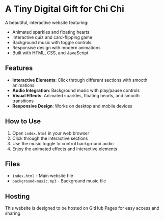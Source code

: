 # A Tiny Digital Gift for Chi Chi

A beautiful, interactive website featuring:
- Animated sparkles and floating hearts
- Interactive quiz and card-flipping game
- Background music with toggle controls
- Responsive design with modern animations
- Built with HTML, CSS, and JavaScript

## Features
- **Interactive Elements**: Click through different sections with smooth animations
- **Audio Integration**: Background music with play/pause controls
- **Visual Effects**: Animated sparkles, floating hearts, and smooth transitions
- **Responsive Design**: Works on desktop and mobile devices

## How to Use
1. Open `index.html` in your web browser
2. Click through the interactive sections
3. Use the music toggle to control background audio
4. Enjoy the animated effects and interactive elements

## Files
- `index.html` - Main website file
- `background-music.mp3` - Background music file

## Hosting
This website is designed to be hosted on GitHub Pages for easy access and sharing. 